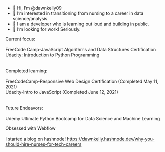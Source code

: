 - 👋 Hi, I’m @dawnkelly09
- 👀 I’m interested in transitioning from nursing to a career in data science/analysis.
- 🌱 I am a developer who is learning out loud and building in public. 
- 💞️ I’m looking for work! Seriously. 

Current focus: 
<br><br>
FreeCode Camp-JavaScript Algorithms and Data Structures Certification<br>
Udacity: Introduction to Python Programming<br>
<br><br>
Completed learning:<br><br>
FreeCodeCamp-Responsive Web Design Certification (Completed May 11, 2021)<br>
Udacity-Intro to JavaScript (Completed June 12, 2021)<br>
<br><br>
Future Endeavors:<br><br>
Udemy Ultimate Python Bootcamp for Data Science and Machine Learning<br>


Obsessed with Webflow <br><br>
I started a blog on hashnode! https://dawnkelly.hashnode.dev/why-you-should-hire-nurses-for-tech-careers


    
  

<!---
dawnkelly09/dawnkelly09 is a ✨ special ✨ repository because its `README.md` (this file) appears on your GitHub profile.
You can click the Preview link to take a look at your changes.
--->
